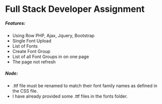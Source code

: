 <h1> Full Stack Developer Assignment </h1>

<h5>Features:</h5>
<ul>
    <li>Using Row PHP, Ajax, Jquery, Bootstrap</li>
    <li>Single Font Upload</li>
    <li>List of Fonts</li>
    <li>Create Font Group</li>
    <li>List of all Font Groups in on one page</li>
    <li>The page not refresh</li>
</ul>
<h5>Node:</h5>
<ul>
    <li>.ttf file must be renamed to match their font family names as defined in the CSS file.</li>
    <li>I have already provided some .ttf files in the fonts folder.</li>
</ul>
